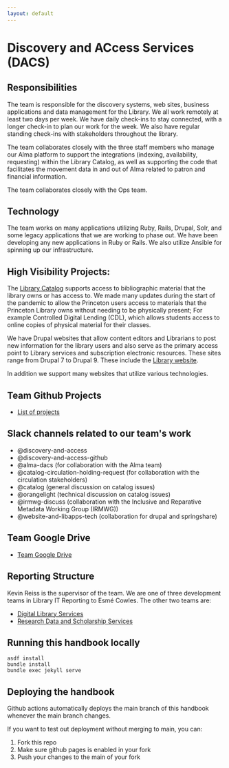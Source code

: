 ```yaml
---
layout: default
---
```

#  Discovery and ACcess Services (DACS)

## Responsibilities 
The team is responsible for the discovery systems, web sites, business applications and data management for the Library. We all work remotely at least two days per week. We have daily check-ins to stay connected, with a longer check-in to plan our work for the week. We also have regular standing check-ins with stakeholders throughout the library.

The team collaborates closely with the three staff members who manage our Alma platform to support the integrations (indexing, availability, requesting) within the Library Catalog, as well as supporting the code that facilitates the movement data in and out of Alma related to patron and financial information.

The team collaborates closely with the Ops team. 

## Technology
The team works on many applications utilizing Ruby, Rails, Drupal, Solr, and some legacy applications that we are working to phase out. We have been developing any new applications in Ruby or Rails. We also utilize Ansible for spinning up our infrastructure.

## High Visibility Projects:
The [Library Catalog](https://catalog.princeton.edu/) supports access to bibliographic material that the library owns or has access to. We made many updates during the start of the pandemic to allow the Princeton users access to materials that the Princeton Library owns without needing to be physically present; For example Controlled Digital Lending (CDL), which allows students access to online copies of physical material for their classes.

We have Drupal websites that allow content editors and Librarians to post new information for the library users and also serve as the primary access point to Library services and subscription electronic resources. These sites range from Drupal 7 to Drupal 9. These include the [Library website](https://library.princeton.edu/). 

In addition we support many websites that utilize various technologies. 

## Team Github Projects
* [List of projects](https://docs.google.com/spreadsheets/d/1fJZ6CE4yq4EyaoeOE__bjEYPUv5xlZVM0bPKfyVAUQw/edit#gid=0)

## Slack channels related to our team's work

* @discovery-and-access
* @discovery-and-access-github
* @alma-dacs (for collaboration with the Alma team)
* @catalog-circulation-holding-request (for collaboration with the circulation stakeholders)
* @catalog (general discussion on catalog issues)
* @orangelight (technical discussion on catalog issues)
* @irmwg-discuss (collaboration with the Inclusive and Reparative Metadata Working Group (IRMWG))
* @website-and-libapps-tech (collaboration for drupal and springshare)

## Team Google Drive
* [Team Google Drive](https://drive.google.com/drive/folders/1rSAXeVtSKQ_uvo1P7OFMvECNwoKZlsS_) 

## Reporting Structure
Kevin Reiss is the supervisor of the team.
We are one of three development teams in Library IT Reporting to Esmé Cowles. The other two teams are:
* [Digital Library Services](https://github.com/pulibrary/dls-handbook)
* [Research Data and Scholarship Services](https://github.com/pulibrary/rdss-handbook)

## Running this handbook locally

```
asdf install
bundle install
bundle exec jekyll serve
```

## Deploying the handbook

Github actions automatically deploys the main branch
of this handbook whenever the main branch changes.

If you want to test out deployment without merging
to main, you can:

1. Fork this repo
1. Make sure github pages is enabled in your fork
1. Push your changes to the main of your fork
